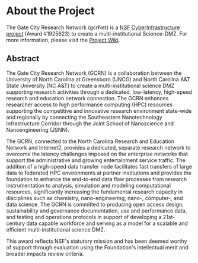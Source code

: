 # About the Project

The Gate City Research Network (gcrNet) is a [NSF CyberInfrastructure project](https://www.nsf.gov/awardsearch/showAward?AWD_ID=1925623&HistoricalAwards=false) (Award #1925623) to create a multi-institutional Science-DMZ. For more information, please visit the [Project Wiki](https://github.com/gcrnet/docs/wiki).

## Abstract

The Gate City Research Network (GCRN) is a collaboration between the University of North Carolina at Greensboro (UNCG) and North Carolina A&T State University (NC A&T) to create a multi-institutional science DMZ supporting research activities through a dedicated, low-latency, high-speed research and education network connection. The GCRN enhances researcher access to high performance computing (HPC) resources supporting the competitive and innovative research environment state-wide and regionally by connecting the Southeastern Nanotechnology Infrastructure Corridor through the Joint School of Nanoscience and Nanoengineering (JSNN).

The GCRN, connected to the North Carolina Research and Education Network and Internet2, provides a dedicated, separate research network to overcome the latency challenges imposed on the enterprise networks that support the administrative and growing entertainment service traffic. The addition of a high-speed data transfer node facilitates fast transfers of large data to federated HPC environments at partner institutions and provides the foundation to enhance the end-to-end data flow processes from research instrumentation to analysis, simulation and modeling computational resources, significantly increasing the fundamental research capacity in disciplines such as chemistry, nano-engineering, nano-, computer-, and data science. The GCRN is committed to producing open access design, sustainability and governance documentation, use and performance data, and testing and operations protocols in support of developing a 21st-century data capable workforce and serving as a model for a scalable and efficient multi-institutional science DMZ.

This award reflects NSF's statutory mission and has been deemed worthy of support through evaluation using the Foundation's intellectual merit and broader impacts review criteria.
